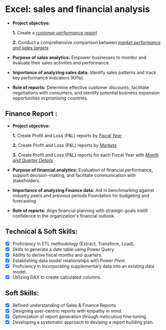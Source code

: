 # Excel: sales and financial analysis
- **Project objective:** 

    **1.** Create a _[customer performance report](https://github.com/Aneesh-54/Excel-data-analysis/blob/main/Customer%20Performance%20Report.pdf)_ 

    **2.** Conduct a comprehensive comparison between _[market performance and sales targets](https://github.com/Aneesh-54/Excel-data-analysis/blob/main/Market%20Performance%20vs%20Target%20Report.pdf)_

- **Purpose of sales analytics:** Empower businesses to monitor and evaluate their sales activities and performance.

- **Importance of analyzing sales data:** Identify sales patterns and track key performance indicators (KPIs).

- **Role of reports:** Determine effective customer discounts, facilitate negotiations with consumers, and identify potential business expansion opportunities in promising countries.


## Finance Report :

- **Project objective:** 

    **1.** Create Profit and Loss (P&L) reports by _[Fiscal Year](https://github.com/Aneesh-54/Excel-data-analysis/blob/main/P%26L%20Statement%20by%20Fiscal%20Year.pdf)_ 

   **2.** Create Profit and Loss (P&L) reports by _[Markets](https://github.com/Aneesh-54/Excel-data-analysis/blob/main/P%26L%20Statement%20by%20Markets.pdf)_

  **3.** Create Profit and Loss (P&L) reports for each Fiscal Year with _[Month and Quarter Details](https://github.com/Aneesh-54/Excel-data-analysis/blob/main/P%26L%20Statement%20by%20Months.pdf)_

- **Purpose of financial analytics:** Evaluation of financial performance, support decision-making, and facilitate communication with stakeholders.

- **Importance of analyzing Finance data:** Aid in benchmarking against industry peers and previous periods Foundation for budgeting and forecasting.

- **Role of reports:** Align financial planning with strategic goals Instill confidence in the organization's financial outlook.


## Technical & Soft Skills:
- [x]	Proficiency in ETL methodology (Extract, Transform, Load).
- [x]	Skills to generate a date table using Power Query.
- [x]	Ability to derive fiscal months and quarters.
- [x]	Establishing data model relationships with Power Pivot.
- [x]	Proficiency in incorporating supplementary data into an existing data model.
- [x]	Utilizing DAX to create calculated columns.

## Soft Skills:
- [x]	Refined understanding of Sales & Finance Reports
- [x]	Designing user-centric reports with empathy in mind.
- [x]	Optimization of report generation through meticulous fine-tuning.
- [x]	Developing a systematic approach to devising a report building plan.
